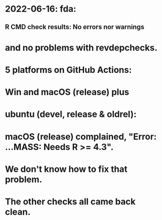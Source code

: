 # 2022-06-16: fda: 

## R CMD check results: No errors nor warnings 
# and no problems with revdepchecks.  

# 5 platforms on GitHub Actions: 
# Win and macOS (release) plus 
# ubuntu (devel, release & oldrel):
# macOS (release) complained, "Error: ...MASS: Needs R >= 4.3". 
# We don't know how to fix that problem. 
# The other checks all came back clean.  
